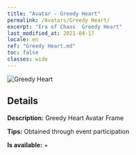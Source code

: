 ```yaml
---
title: "Avatar - Greedy Heart"
permalink: /Avatars/Greedy Heart/
excerpt: "Era of Chaos  Greedy Heart"
last_modified_at: 2021-04-17
locale: en
ref: "Greedy Heart.md"
toc: false
classes: wide
---
```

 ![Greedy Heart](/images/a/avatarFrame_75.png)

## Details

 **Description:** Greedy Heart Avatar Frame 

 **Tips:** Obtained through event participation 

 **Is available:**  + 

